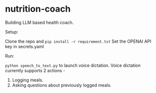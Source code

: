 # nutrition-coach

Building LLM based health coach. 

Setup:

Clone the repo and `pip install -r requirement.txt`
Set the OPENAI API key in secrets.yaml

Run:

`python speech_to_text.py` to launch voice dictation. 
Voice dictation currently supports 2 actions - 
1. Logging meals.
2. Asking questions about previously logged meals.